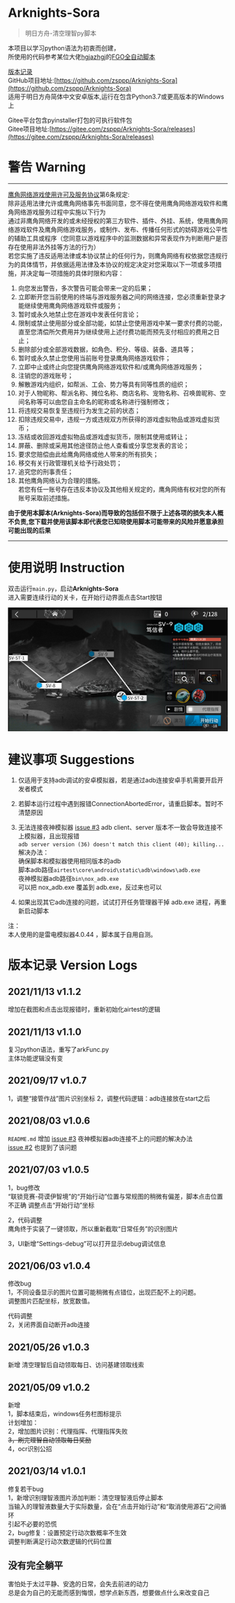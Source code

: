 # Arknights-Sora
> 明日方舟-清空理智py脚本  

本项目以学习python语法为初衷而创建，  
所使用的代码参考某位大佬[hgjazhgj](https://github.com/hgjazhgj)的[FGO全自动脚本](https://github.com/hgjazhgj/FGO-py)  


[版本记录](#版本记录-Version-Logs)  
GitHub项目地址:[https://github.com/zsppp/Arknights-Sora](https://github.com/zsppp/Arknights-Sora)  
适用于明日方舟简体中文安卓版本,运行在包含Python3.7或更高版本的Windows上  

Gitee平台包含pyinstaller打包的可执行软件包  
Gitee项目地址:[https://gitee.com/zsppp/Arknights-Sora/releases](https://gitee.com/zsppp/Arknights-Sora/releases)  


# 警告 Warning
***
[鹰角网络游戏使用许可及服务协议](https://www.hypergryph.com/service)第6条规定:  
除非适用法律允许或鹰角网络事先书面同意，您不得在使用鹰角网络游戏软件和鹰角网络游戏服务过程中实施以下行为  
通过非鹰角网络开发的或未经授权的第三方软件、插件、外挂、系统，使用鹰角网络游戏软件及鹰角网络游戏服务，或制作、发布、传播任何形式的妨碍游戏公平性的辅助工具或程序（您同意以游戏程序中的监测数据和异常表现作为判断用户是否存在使用非法外挂等方法的行为）  
若您实施了违反适用法律或本协议禁止的任何行为，则鹰角网络有权依据您违规行为的具体情节，并依据适用法律及本协议的规定决定对您采取以下一项或多项措施，并决定每一项措施的具体时限和内容：  
1) 向您发出警告，多次警告可能会带来一定的后果；  
2) 立即断开您当前使用的终端与游戏服务器之间的网络连接，您必须重新登录才能继续使用鹰角网络游戏软件或服务；  
3) 暂时或永久地禁止您在游戏中发表任何言论；  
4) 限制或禁止使用部分或全部功能，如禁止您使用游戏中某一要求付费的功能，直至您清偿所欠费用并为继续使用上述付费功能而预先支付相应的费用之日止；  
5) 删除部分或全部游戏数据，如角色、积分、等级、装备、道具等；  
6) 暂时或永久禁止您使用当前账号登录鹰角网络游戏软件；  
7) 立即中止或终止向您提供鹰角网络游戏软件和/或鹰角网络游戏服务；  
8) 注销您的游戏账号；  
9) 解散游戏内组织，如帮派、工会、势力等具有同等性质的组织；  
10) 对于人物昵称、帮派名称、摊位名称、商店名称、宠物名称、召唤兽昵称、空间名称等可以由您自主命名的昵称或名称进行强制修改；  
11) 将违规交易恢复至违规行为发生之前的状态；  
12) 扣除违规交易中，违规一方或违规双方所获得的游戏虚拟物品或游戏虚拟货币；  
13) 冻结或收回游戏虚拟物品或游戏虚拟货币，限制其使用或转让；  
14) 屏蔽、删除或采用其他途径防止他人查看或分享您发表的言论；  
15) 要求您赔偿由此给鹰角网络或他人带来的所有损失；  
16) 移交有关行政管理机关给予行政处罚；  
17) 追究您的刑事责任；  
18) 其他鹰角网络认为合理的措施。  
若您有任一账号存在违反本协议及其他相关规定的，鹰角网络有权对您的所有账号采取前述措施。  

**由于使用本脚本(Arknights-Sora)而导致的包括但不限于上述各项的损失本人概不负责,您下载并使用该脚本即代表您已知晓使用脚本可能带来的风险并愿意承担可能出现的后果**   
***

# 使用说明 Instruction  
双击运行`main.py`，启动**Arknights-Sora**  
进入需要连续行动的关卡，在开始行动界面点击Start按钮  
  
![avatar](image/sample/sample.png)  
  
  
# 建议事项 Suggestions  

1. 仅适用于支持adb调试的安卓模拟器，若是通过adb连接安卓手机需要开启开发者模式  
  
2. 若脚本运行过程中遇到报错ConnectionAbortedError，请重启脚本。暂时不清楚原因  
  
3. 无法连接夜神模拟器  [issue #3](https://github.com/zsppp/Arknights-Sora/issues/3)
adb client、server 版本不一致会导致连接不上模拟器，且出现报错  
`adb server version (36) doesn't match this client (40); killing...`  
解决办法：  
确保脚本和模拟器使用相同版本的adb  
脚本adb路径`airtest\core\android\static\adb\windows\adb.exe`  
夜神模拟器adb路径`bin\nox_adb.exe`  
可以把 nox_adb.exe 覆盖到 adb.exe，反过来也可以  
  
  
4. 如果出现其它adb连接的问题，试试打开任务管理器干掉 adb.exe 进程，再重新启动脚本  
  
  

注：  
本人使用的是雷电模拟器4.0.44 ，脚本属于自用自测。  

# 版本记录 Version Logs
## 2021/11/13 v1.1.2
增加在截图和点击出现报错时，重新初始化airtest的逻辑  

## 2021/11/13 v1.1.0
复习python语法，重写了arkFunc.py  
主体功能逻辑没有变  

## 2021/09/17 v1.0.7
1，调整“接管作战”图片识别坐标
2，调整代码逻辑：adb连接放在start之后

## 2021/08/03 v1.0.6
`README.md` 增加 [issue #3](https://github.com/zsppp/Arknights-Sora/issues/3) 夜神模拟器adb连接不上的问题的解决办法  
[issue #2](https://github.com/zsppp/Arknights-Sora/issues/2) 也提到了该问题  

## 2021/07/03 v1.0.5
1，bug修改  
“联锁竞赛-荷谟伊智境”的“开始行动”位置与常规图的稍微有偏差，脚本点击位置不正确
调整点击“开始行动”坐标
  
2，代码调整  
鹰角终于实装了一键领取，所以重新截取“日常任务”的识别图片  

3，UI新增“Settings-debug”可以打开显示debug调试信息

## 2021/06/03 v1.0.4  
修改bug  
1，不同设备显示的图片位置可能稍微有点错位，出现匹配不上的问题。  
调整图片匹配坐标，放宽数值。  

代码调整  
2，关闭界面自动断开adb连接  

## 2021/05/26 v1.0.3  
新增 清空理智后自动领取每日、访问基建领取线索

## 2021/05/09 v1.0.2  
新增  
1，脚本结束后，windows任务栏图标提示  
计划增加：   
2，增加图片识别：代理指挥、代理指挥失败  
~~3，刷完理智自动领取每日奖励~~  
4，ocr识别公招  
  
## 2021/03/14 v1.0.1  
修复若干bug  
1，新增识别理智液图片添加判断：清空理智液后停止脚本  
当输入的理智液数量大于实际数量，会在“点击开始行动”和“取消使用源石”之间循环  
引起不必要的恐慌  
2，bug修复：设置预定行动次数概率不生效  
调整判断满足行动次数逻辑的代码位置  

## 没有完全躺平  
害怕处于太过平静、安逸的日常，会失去前进的动力  
总是会为自己的无能而感到悔恨，想学点新东西，想要做点什么来改变自己  
